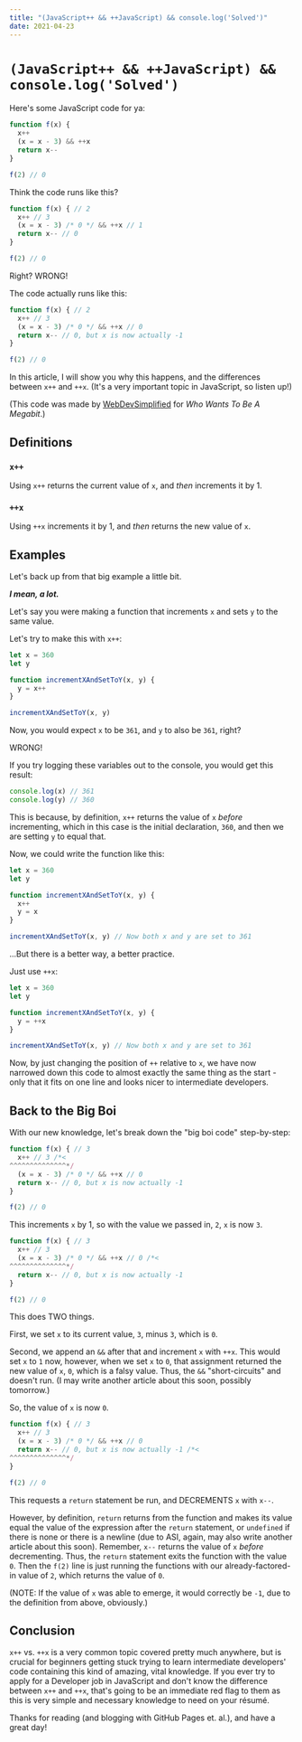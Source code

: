 ```yaml
---
title: "(JavaScript++ && ++JavaScript) && console.log('Solved')"
date: 2021-04-23
---
```


[WDS]: https://www.youtube.com/c/WebDevSimplified/videos

# `(JavaScript++ && ++JavaScript) && console.log('Solved')`

Here's some JavaScript code for ya:

```javascript
function f(x) {
  x++
  (x = x - 3) && ++x
  return x--
}

f(2) // 0
```

Think the code runs like this?

```javascript
function f(x) { // 2
  x++ // 3
  (x = x - 3) /* 0 */ && ++x // 1
  return x-- // 0
}

f(2) // 0
```

Right? WRONG!

The code actually runs like this:

```javascript
function f(x) { // 2
  x++ // 3
  (x = x - 3) /* 0 */ && ++x // 0
  return x-- // 0, but x is now actually -1
}

f(2) // 0
```

In this article, I will show you why this happens, and the differences between `x++` and `++x`. (It's a very important topic in JavaScript, so listen up!)

(This code was made by [WebDevSimplified][WDS] for _Who Wants To Be A Megabit_.)

## Definitions

### `x++`

Using `x++` returns the current value of `x`, and _then_ increments it by 1.

### `++x`

Using `++x` increments it by 1, and _then_ returns the new value of `x`.

## Examples

Let's back up from that big example a little bit.

**_I mean, a lot._**

Let's say you were making a function that increments `x` and sets `y` to the same value.

Let's try to make this with `x++`:

```javascript
let x = 360
let y

function incrementXAndSetToY(x, y) {
  y = x++
}

incrementXAndSetToY(x, y)
```

Now, you would expect `x` to be `361`, and `y` to also be `361`, right?

WRONG!

If you try logging these variables out to the console, you would get this result:

```javascript
console.log(x) // 361
console.log(y) // 360
```

This is because, by definition, `x++` returns the value of `x` _before_ incrementing, which in this case is the initial declaration, `360`, and then we are setting `y` to equal that.

Now, we could write the function like this:

```javascript
let x = 360
let y

function incrementXAndSetToY(x, y) {
  x++
  y = x
}

incrementXAndSetToY(x, y) // Now both x and y are set to 361
```

...But there is a better way, a better practice.

Just use `++x`:

```javascript
let x = 360
let y

function incrementXAndSetToY(x, y) {
  y = ++x
}

incrementXAndSetToY(x, y) // Now both x and y are set to 361
```

Now, by just changing the position of `++` relative to `x`, we have now narrowed down this code to almost exactly the same thing as the start - only that it fits on one line and looks nicer to intermediate developers.

## Back to the Big Boi

With our new knowledge, let's break down the "big boi code" step-by-step:

```javascript
function f(x) { // 3
  x++ // 3 /*<
^^^^^^^^^^^^^^*/
  (x = x - 3) /* 0 */ && ++x // 0
  return x-- // 0, but x is now actually -1
}

f(2) // 0
```

This increments `x` by 1, so with the value we passed in, `2`, `x` is now `3`.

```javascript
function f(x) { // 3
  x++ // 3
  (x = x - 3) /* 0 */ && ++x // 0 /*<
^^^^^^^^^^^^^^*/
  return x-- // 0, but x is now actually -1
}

f(2) // 0
```

This does TWO things.

First, we set `x` to its current value, `3`, minus `3`, which is `0`.

Second, we append an `&&` after that and increment `x` with `++x`. This would set `x` to `1` now, however, when we set `x` to `0`, that assignment returned the new value of `x`, `0`, which is a falsy value. Thus, the `&&` "short-circuits" and doesn't run. (I may write another article about this soon, possibly tomorrow.)

So, the value of `x` is now `0`.


```javascript
function f(x) { // 3
  x++ // 3
  (x = x - 3) /* 0 */ && ++x // 0
  return x-- // 0, but x is now actually -1 /*<
^^^^^^^^^^^^^^*/
}

f(2) // 0
```

This requests a `return` statement be run, and DECREMENTS `x` with `x--`.

However, by definition, `return` returns from the function and makes its value equal the value of the expression after the `return` statement, or `undefined` if there is none or there is a newline (due to ASI, again, may also write another article about this soon). Remember, `x--` returns the value of `x` _before_ decrementing. Thus, the `return` statement exits the function with the value `0`. Then the `f(2)` line is just running the functions with our already-factored-in value of `2`, which returns the value of `0`.

(NOTE: If the value of `x` was able to emerge, it would correctly be `-1`, due to the definition from above, obviously.)

## Conclusion

`x++` vs. `++x` is a very common topic covered pretty much anywhere, but is crucial for beginners getting stuck trying to learn intermediate developers' code containing this kind of amazing, vital knowledge. If you ever try to apply for a Developer job in JavaScript and don't know the difference between `x++` and `++x`, that's going to be an immediate red flag to them as this is very simple and necessary knowledge to need on your résumé.

Thanks for reading (and blogging with GitHub Pages et. al.), and have a great day!
